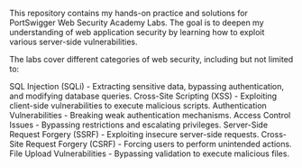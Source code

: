 This repository contains my hands-on practice and solutions for PortSwigger Web Security Academy Labs. The goal is to deepen my understanding of web application security by learning how to exploit various server-side vulnerabilities. 

The labs cover different categories of web security, including but not limited to:

SQL Injection (SQLi) - Extracting sensitive data, bypassing authentication, and modifying database queries.
Cross-Site Scripting (XSS) - Exploiting client-side vulnerabilities to execute malicious scripts.
Authentication Vulnerabilities - Breaking weak authentication mechanisms.
Access Control Issues - Bypassing restrictions and escalating privileges.
Server-Side Request Forgery (SSRF) - Exploiting insecure server-side requests.
Cross-Site Request Forgery (CSRF) - Forcing users to perform unintended actions.
File Upload Vulnerabilities - Bypassing validation to execute malicious files.